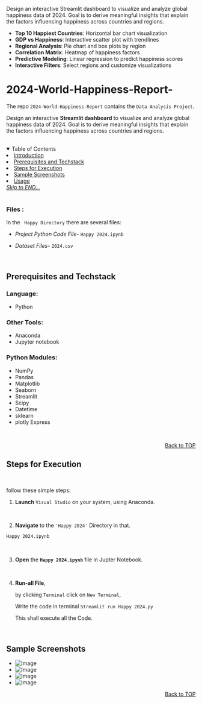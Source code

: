 
Design an interactive Streamlit dashboard to visualize and analyze global happiness data of 2024. Goal is to derive meaningful insights that explain the factors influencing happiness across countries and regions.

- **Top 10 Happiest Countries**: Horizontal bar chart visualization
- **GDP vs Happiness**: Interactive scatter plot with trendlines
- **Regional Analysis**: Pie chart and box plots by region
- **Correlation Matrix**: Heatmap of happiness factors
- **Predictive Modeling**: Linear regression to predict happiness scores
- **Interactive Filters**: Select regions and customize visualizations

# 2024-World-Happiness-Report-

The repo ```2024-World-Happiness-Report``` contains the ```Data Analysis Project```.


Design an interactive **Streamlit dashboard** to visualize and analyze global happiness data of 2024. Goal is to derive meaningful insights that explain the factors influencing happiness across countries and regions.


<br>
<details open>
  <summary color= blue >Table of Contents</summary>
    <li> <a href="#a1">Introduction</a></li>
    <li> <a href="#a2">Prerequisites and Techstack</a></li>
    <li> <a href="#a3">Steps for Execution </a></li>
    <li> <a href="#a4">Sample Screenshots </a></li>
    <li><a href="#a5">Usage </a></li>
  <a href="#end"><u><i>Skip to END...</i></u></a>
</details>
</br>

<a name="a1"></a>

### <b>Files :</b>

  In the ``` Happy Directory``` there are several files:

  * <i>Project Python Code File-</i> `Happy 2024.ipynb`

  * <i>Dataset Files-</i> `2024.csv`
    
<br>

##  Prerequisites and Techstack

### Language:
* Python

### Other Tools:
* Anaconda
* Jupyter notebook

### Python Modules:
  * NumPy
  * Pandas
  * Matplotlib
  * Seaborn
  * Streamlit
  * Scipy
  * Datetime
  * sklearn
  * plotly Express

<br>  
<p align="right"><a href="#readme-top">Back to TOP</a></p>

<a name="a3"></a>

## Steps for Execution

<br>

follow these simple steps: 

1. **Launch** ```Visual Studio``` on your system, using Anaconda.
<br>

2. **Navigate** to the ``` 'Happy 2024' ``` Directory in that.
  ```sh
  Happy 2024.ipynb
  ```
<br>

3. **Open** the **```Happy 2024.ipynb```** file in Jupter Notebook. 
<br>

4. **Run-all File**,

    by clicking ```Terminal``` click on ```New Terminal```,

   Write the code in terminal ```Streamlit run Happy 2024.py ```

   This shall execute all the Code.
   
<br>

## Sample Screenshots

  * ![Image](https://github.com/user-attachments/assets/096cbb9d-37c6-432b-bceb-96855212eafe)
  * ![Image](https://github.com/user-attachments/assets/be76d628-f99c-440c-b2bb-91504e57eff4)
  * ![Image](https://github.com/user-attachments/assets/05b73d61-799b-421a-8236-0a2a9a527466)
  * ![Image](https://github.com/user-attachments/assets/163a56d7-4c80-4fda-941e-0bb1962880d2)

<p align="right"><a href="#readme-top">Back to TOP</a></p>

<a name="a5"></a>



